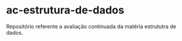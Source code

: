 # ac-estrutura-de-dados
Repositório referente a avaliação continuada da matéria estrututra de dados.

